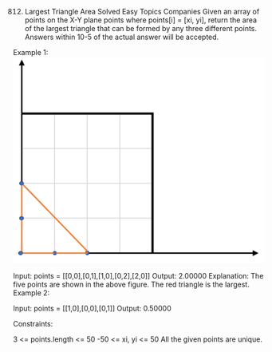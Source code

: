 812. Largest Triangle Area
     Solved
     Easy
     Topics
     Companies
     Given an array of points on the X-Y plane points where points[i] = [xi, yi], return the area of the largest triangle that can be formed by any three different points. Answers within 10-5 of the actual answer will be accepted.



Example 1:
![](./src/res/img/1027.png)

Input: points = [[0,0],[0,1],[1,0],[0,2],[2,0]]
Output: 2.00000
Explanation: The five points are shown in the above figure. The red triangle is the largest.
Example 2:

Input: points = [[1,0],[0,0],[0,1]]
Output: 0.50000


Constraints:

3 <= points.length <= 50
-50 <= xi, yi <= 50
All the given points are unique.